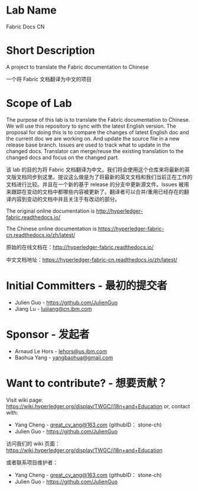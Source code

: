 # Lab Name
Fabric Docs CN

# Short Description
A project to translate the Fabric documentation to Chinese

一个将 Fabric 文档翻译为中文的项目

# Scope of Lab
The purpose of this lab is to translate the Fabric documentation to Chinese. We will use this repository to sync with the latest English version. The proposal for doing this is to compare the changes of latest English doc and the current doc we are working on. And update the source file in a new release base branch. Issues are used to track what to update in the changed docs. Translator can merge/reuse the existing translation to the changed docs and focus on the changed part.
 
该 lab 的目的为将 Fabric 文档翻译为中文。我们将会使用这个仓库来将最新的英文版文档同步到这里。提议这么做是为了将最新的英文文档和我们当前正在工作的文档进行比较。并且在一个新的基于 release 的分支中更新源文件。Issues 被用来跟踪在变动的文档中都哪些内容被更新了。翻译者可以合并/重用已经存在的翻译内容到变动的文档中并且关注于有改动的部分。

The original online documentation is http://hyperledger-fabric.readthedocs.io/

The Chinese online documentation is https://hyperledger-fabric-cn.readthedocs.io/zh/latest/

原始的在线文档在：http://hyperledger-fabric.readthedocs.io/

中文文档地址：https://hyperledger-fabric-cn.readthedocs.io/zh/latest/

# Initial Committers - 最初的提交者
* Julien Guo - https://github.com/JulienGuo
* Jiang Lu - lujjiang@cn.ibm.com

# Sponsor - 发起者
* Arnaud Le Hors - lehors@us.ibm.com
* Baohua Yang - yangbaohua@gmail.com

# Want to contribute? - 想要贡献？
Visit wiki page: https://wiki.hyperledger.org/display/TWGC/i18n+and+Education
or, contact with:
* Yang Cheng - great_cy_ang@163.com (githubID： stone-ch)
* Julien Guo - https://github.com/JulienGuo

访问我们的 wiki 页面： https://wiki.hyperledger.org/display/TWGC/i18n+and+Education

或者联系项目维护者：

* Yang Cheng - great_cy_ang@163.com (githubID： stone-ch)
* Julien Guo - https://github.com/JulienGuo